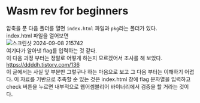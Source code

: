 Wasm rev for beginners
=======================
압축을 푼 다음 폴더를 열면 ```index.html``` 파일과 ```pkg```라는 폴더가 있다. <br/>
index.html 파일을 열어보면 <br/>
![스크린샷 2024-09-08 215742](https://github.com/user-attachments/assets/2445312d-9d64-4852-99f1-6f087dca5ee9) <br/>
여기다가 알아낸 flag를 입력하는 것 같다. <br/>
이 다음 과정 부터는 정말로 어떻게 하는지 모르겠어서 조사를 해 보았다. <br/>
https://ddddh.tistory.com/136 <br/>
이 글에서는 사실 앞 부분만 그렇구나 하는 마음으로 보고 그 다음 부터는 이해하기 어렵다. 이 자료를 기반으로 추측할 순 있는 것은 index.html 창에 flag 문자열을 입력하고 check 버튼을 누르면 내부적으로 웹어셈블리어 바이너리에서 검증을 할 거라는 것이다. <br/>



